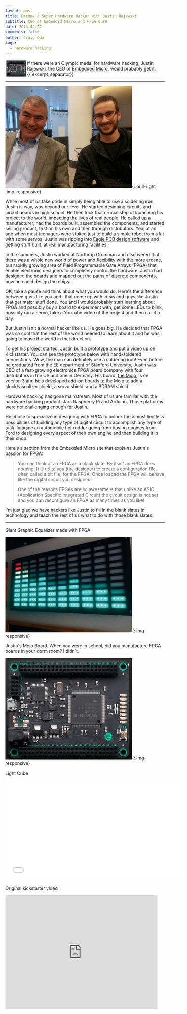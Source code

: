 ```yaml
---
layout: post
title: Become a Super Hardware Hacker with Justin Rajewski 
subtitle: CEO of Embedded Micro and FPGA Guru
date: 2014-02-22
comments: false
author: Craig Oda
tags:
  - hardware hacking
---
```


<img src = "/img/blog/2014/02/mojo_head.jpg" height = "50" align = "left" hspace="3"> If there were an Olympic medal for hardware hacking, Justin Rajewski, 
the CEO of 
<a href="http://embeddedmicro.com/">Embedded Micro</a>, would probably get it.  
{{ excerpt_separator}}

---

![Justin and Craig](/img/blog/2014/02/justin.jpg "Justin Rajewski, hardware super hacker"){:.pull-right .img-responsive}

While most of us take pride in simply being able to use a 
soldering iron, Justin is way, way beyond our level.  He
started designing circuits and circuit boards in
high school.  He then took that crucial step of launching his
project to the world, impacting the lives of real people.  He called 
up a manufacturer, had the boards built, assembled the 
components, and started selling product, first
on his own and then through distributors.  Yea, at an age when most teenagers
were stoked just to build a simple robot from a kit with some servos, 
Justin was ripping into 
<a href="http://www.cadsoftusa.com/eagle-pcb-design-software/product-overview/">Eagle PCB design software</a> 
and getting stuff built, at
real manufacturing facilities.

In the summers, Justin worked at Northrop Grumman and discovered
that there was a whole new world of power and flexibility
with the more arcane, but rapidly growing
area of Field Programmable Gate Arrays (FPGA) that enable electronic
designers to completely control the hardware.  Justin had designed
the boards and mapped out the paths of discrete components,
now he could design the chips.

OK, take a pause and think about what you would do. Here's the difference between guys like you and I
that come up with ideas and guys like Justin that get major
stuff done.  You and I would probably start learning about
FPGA and possibly buy a board to experiment with, get some LEDs
to blink, possibly run a servo, take a YouTube video of the project
 and then call it a day.  

But Justin isn't a normal hacker like us.  He goes big. He decided
that FPGA was so cool that the rest of the world needed to learn
about it and he was going to move the world in that direction.

To get his project started, Justin built a prototype and put a video up on Kickstarter.  You can see the prototype below with hand-soldered connections.  Wow, the man can definitely use a soldering iron!
Even before he graduated from the EE department of Stanford University,
Justin was CEO of a fast-growing electronics FPGA board company with four
distributors in the US and one in Germany.  His board, 
<a href="http://embeddedmicro.com/development-boards/mojo-v3.html">the Mojo</a>, is on version
3 and he's developed add-on boards to the Mojo to add a clock/visualizer shield, a servo shield, and a SDRAM shield. 

Hardware hacking has gone mainstream.  Most of us are familiar with 
the hardware hacking product stars Raspberry Pi and Arduino. 
Those platforms
were not challenging enough for Justin.  

He chose to specialize in designing
with FPGA to unlock the almost limitless possibilities of building
any type of digital circuit to accomplish any type of task. Imagine an automobile hot rodder going from buying engines from Ford
to designing every aspect of their own engine and then building 
it in their shop.

Here's a section from the Embedded Micro site that explains Justin's passion for FPGA:


<blockquote>
<p>
     You can think of an FPGA as a blank slate. By itself an FPGA does nothing. It is up to you (the designer) to create a configuration file, often called a bit file, for the FPGA. Once loaded the FPGA will behave like the digital circuit you designed!
</p>

<p>
     One of the reasons FPGAs are so awesome is that unlike an ASIC (Application Specific Integrated Circuit) the circuit design is not set and you can reconfigure an FPGA as many times as you like!
</p>
</blockquote>

I'm just glad we have hackers like Justin to fill in the blank slates in technology and teach the rest of us what to do with those blank slates.

<hr>

Giant Graphic Equalizer made with FPGA

![Giant Graphic Equalizer](/img/blog/2014/02/make_giant_led.jpg "Giant Graphic Equalizer 2.5 x 1.25 feet"){:.img-responsive}

Justin's Mojo Board.  When you were in school, did you manufacture FPGA boards in your dorm room?  I didn't.

![Justin's Mojo Board](/img/blog/2014/02/mojo_board.jpg){:.img-responsive}

Light Cube

<iframe width="560" height="315" src="//www.youtube.com/embed/F0Nq_V9VGqc" frameborder="0" allowfullscreen></iframe>

Original kickstarter video

<iframe width="480" height="360" src="https://www.kickstarter.com/projects/1106670630/mojo-digital-design-for-the-hobbyist/widget/video.html" frameborder="0" scrolling="no"> </iframe>



 